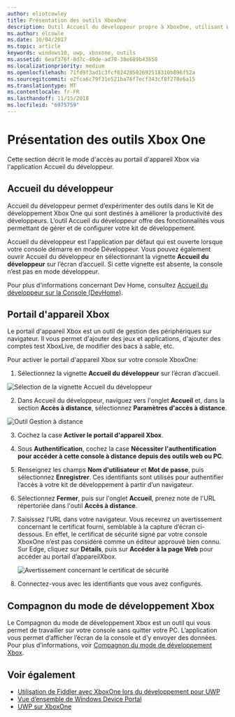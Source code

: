 ```yaml
---
author: eliotcowley
title: Présentation des outils XboxOne
description: Outil Accueil du développeur propre à XboxOne, utilisant Windows Device Portal.
ms.author: elcowle
ms.date: 10/04/2017
ms.topic: article
keywords: windows10, uwp, xboxone, outils
ms.assetid: 6eaf376f-0d7c-49de-ad78-38e689b43658
ms.localizationpriority: medium
ms.openlocfilehash: 71fd9f3ad1c3fcf02420502692518310b896f52a
ms.sourcegitcommit: e2fca6c79f31e521ba76f7ecf343cf8f278e6a15
ms.translationtype: MT
ms.contentlocale: fr-FR
ms.lasthandoff: 11/15/2018
ms.locfileid: "6975759"
---
```

# <a name="introduction-to-xbox-one-tools"></a>Présentation des outils Xbox One

Cette section décrit le mode d'accès au portail d'appareil Xbox via l'application Accueil du développeur.

## <a name="dev-home"></a>Accueil du développeur

Accueil du développeur permet d’expérimenter des outils dans le Kit de développement Xbox One qui sont destinés à améliorer la productivité des développeurs. L’outil Accueil du développeur offre des fonctionnalités vous permettant de gérer et de configurer votre kit de développement.

Accueil du développeur est l'application par défaut qui est ouverte lorsque votre console démarre en mode Développeur. Vous pouvez également ouvrir Accueil du développeur en sélectionnant la vignette **Accueil du développeur** sur l’écran d’accueil. Si cette vignette est absente, la console n’est pas en mode développeur.

Pour plus d’informations concernant Dev Home, consultez [Accueil du développeur sur la Console (DevHome)](dev-home.md).

## <a name="xbox-device-portal"></a>Portail d'appareil Xbox
Le portail d'appareil Xbox est un outil de gestion des périphériques sur navigateur. Il vous permet d'ajouter des jeux et applications, d'ajouter des comptes test XboxLive, de modifier des bacs à sable, etc.

Pour activer le portail d'appareil Xbox sur votre console XboxOne:

1. Sélectionnez la vignette **Accueil du développeur** sur l’écran d’accueil.

  ![Sélection de la vignette Accueil du développeur](images/introduction-to-xbox-one-tools-1.png)

2. Dans Accueil du développeur, naviguez vers l'onglet **Accueil** et, dans la section **Accès à distance**, sélectionnez **Paramètres d'accès à distance**.

  ![Outil Gestion à distance](images/introduction-to-xbox-one-tools-2.png)

3. Cochez la case **Activer le portail d'appareil Xbox**.

4. Sous **Authentification**, cochez la case **Nécessiter l'authentification pour accéder à cette console à distance depuis des outils web ou PC**.

5. Renseignez les champs **Nom d'utilisateur** et __Mot de passe__, puis sélectionnez **Enregistrer**. Ces identifiants sont utilisés pour authentifier l’accès à votre kit de développement à partir d’un navigateur.

6. Sélectionnez **Fermer**, puis sur l'onglet **Accueil**, prenez note de l'URL répertoriée dans l'outil **Accès à distance**.

7. Saisissez l'URL dans votre navigateur. Vous recevrez un avertissement concernant le certificat fourni, semblable à la capture d’écran ci-dessous. En effet, le certificat de sécurité signé par votre console XboxOne n’est pas considéré comme un éditeur approuvé bien connu. Sur Edge, cliquez sur **Détails**, puis sur **Accéder à la page Web** pour accéder au portail d’appareilXbox.

    ![Avertissement concernant le certificat de sécurité](images/introduction-to-xbox-one-tools-3.png)

8. Connectez-vous avec les identifiants que vous avez configurés.

## <a name="xbox-dev-mode-companion"></a>Compagnon du mode de développement Xbox
Le Compagnon du mode de développement Xbox est un outil qui vous permet de travailler sur votre console sans quitter votre PC. L’application vous permet d’afficher l’écran de la console et d’y envoyer des données. Pour plus d’informations, voir [Compagnon du mode de développement Xbox](xbox-dev-mode-companion.md).

## <a name="see-also"></a>Voir également
- [Utilisation de Fiddler avec XboxOne lors du développement pour UWP](uwp-fiddler.md)
- [Vue d’ensemble de Windows Device Portal](../debug-test-perf/device-portal.md)
- [UWP sur XboxOne](index.md)